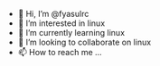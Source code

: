 - 👋 Hi, I’m @fyasulrc
- 👀 I’m interested in linux
- 🌱 I’m currently learning linux
- 💞️ I’m looking to collaborate on linux
- 📫 How to reach me ...

<!---
fyasulrc/fyasulrc is a ✨ special ✨ repository because its `README.md` (this file) appears on your GitHub profile.
You can click the Preview link to take a look at your changes.
--->
